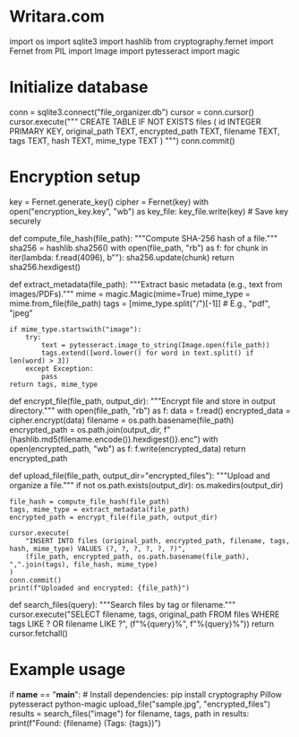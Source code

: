# Writara.com
import os
import sqlite3
import hashlib
from cryptography.fernet import Fernet
from PIL import Image
import pytesseract
import magic

# Initialize database
conn = sqlite3.connect("file_organizer.db")
cursor = conn.cursor()
cursor.execute("""
    CREATE TABLE IF NOT EXISTS files (
        id INTEGER PRIMARY KEY,
        original_path TEXT,
        encrypted_path TEXT,
        filename TEXT,
        tags TEXT,
        hash TEXT,
        mime_type TEXT
    )
""")
conn.commit()

# Encryption setup
key = Fernet.generate_key()
cipher = Fernet(key)
with open("encryption_key.key", "wb") as key_file:
    key_file.write(key)  # Save key securely

def compute_file_hash(file_path):
    """Compute SHA-256 hash of a file."""
    sha256 = hashlib.sha256()
    with open(file_path, "rb") as f:
        for chunk in iter(lambda: f.read(4096), b""):
            sha256.update(chunk)
    return sha256.hexdigest()

def extract_metadata(file_path):
    """Extract basic metadata (e.g., text from images/PDFs)."""
    mime = magic.Magic(mime=True)
    mime_type = mime.from_file(file_path)
    tags = [mime_type.split("/")[-1]]  # E.g., "pdf", "jpeg"

    if mime_type.startswith("image"):
        try:
            text = pytesseract.image_to_string(Image.open(file_path))
            tags.extend([word.lower() for word in text.split() if len(word) > 3])
        except Exception:
            pass
    return tags, mime_type

def encrypt_file(file_path, output_dir):
    """Encrypt file and store in output directory."""
    with open(file_path, "rb") as f:
        data = f.read()
    encrypted_data = cipher.encrypt(data)
    filename = os.path.basename(file_path)
    encrypted_path = os.path.join(output_dir, f"{hashlib.md5(filename.encode()).hexdigest()}.enc")
    with open(encrypted_path, "wb") as f:
        f.write(encrypted_data)
    return encrypted_path

def upload_file(file_path, output_dir="encrypted_files"):
    """Upload and organize a file."""
    if not os.path.exists(output_dir):
        os.makedirs(output_dir)

    file_hash = compute_file_hash(file_path)
    tags, mime_type = extract_metadata(file_path)
    encrypted_path = encrypt_file(file_path, output_dir)

    cursor.execute(
        "INSERT INTO files (original_path, encrypted_path, filename, tags, hash, mime_type) VALUES (?, ?, ?, ?, ?, ?)",
        (file_path, encrypted_path, os.path.basename(file_path), ",".join(tags), file_hash, mime_type)
    )
    conn.commit()
    print(f"Uploaded and encrypted: {file_path}")

def search_files(query):
    """Search files by tag or filename."""
    cursor.execute("SELECT filename, tags, original_path FROM files WHERE tags LIKE ? OR filename LIKE ?",
                   (f"%{query}%", f"%{query}%"))
    return cursor.fetchall()

# Example usage
if __name__ == "__main__":
    # Install dependencies: pip install cryptography Pillow pytesseract python-magic
    upload_file("sample.jpg", "encrypted_files")
    results = search_files("image")
    for filename, tags, path in results:
        print(f"Found: {filename} (Tags: {tags})")

